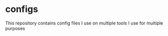 configs
=======

This repository contains config files I use on multiple tools I use for multiple purposes 

